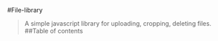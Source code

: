 #File-library
> A simple javascript library for uploading, cropping, deleting files.
##Table of contents

